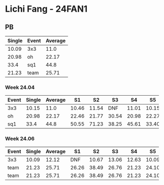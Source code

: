 # Lichi Fang - 24FAN1

## PB
|Single|Event|Average|
|----|----|----|
|10.09|3x3|11.0|
|20.98|oh|22.17|
|33.4|sq1|44.8|
|21.23|team|25.71|
### Week 24.04
|Event|Single|Average|S1|S2|S3|S4|S5|
|-----|-------|------|--|--|--|--|--|
|3x3|10.15|11.0|10.46|11.54|DNF|11.01|10.15|
|oh|20.98|22.17|22.46|21.77|30.54|20.98|22.27|
|sq1|33.4|44.8|50.55|71.23|38.25|45.61|33.40|
### Week 24.06
|Event|Single|Average|S1|S2|S3|S4|S5|
|-----|-------|------|--|--|--|--|--|
|3x3|10.09|12.12|DNF|10.67|13.06|12.63|10.09|
|team|21.23|25.71|26.26|38.49|26.76|21.23|24.10|
|team|21.23|25.71|26.26|38.49|26.76|21.23|24.10|
